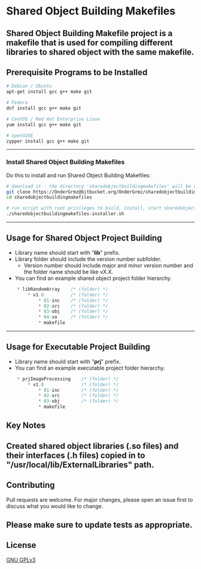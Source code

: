 # Shared Object Building Makefiles

Shared Object Building Makefile project is a makefile that is used for compiling different libraries to shared object with the same makefile.
---

## Prerequisite Programs to be Installed

```sh
# Debian / Ubuntu
apt-get install gcc g++ make git

# Fedora
dnf install gcc g++ make git

# CentOS / Red Hat Enterprise Linux
yum install gcc g++ make git

# openSUSE
zypper install gcc g++ make git
```
---

### Install Shared Object Building Makefiles

Do this to install and run Shared Object Building Makefiles:

```sh
# download it - the directory 'sharedobjectbuildingmakefiles' will be created
git clone https://OnderGrmz@bitbucket.org/OnderGrmz/sharedobjectbuildingmakefiles.git --depth=100
cd sharedobjectbuildingmakefiles

# run script with root privileges to build, install, start sharedobjectbuildingmakefiles
./sharedobjectbuildingmakefiles-installer.sh
```
---

## Usage for Shared Object Project Building
* Library name should start with "**lib**" prefix.
* Library folder should include the version number subfolder.
    * Version number should include major and minor version number and the folder name should be like vX.X.
* You can find an example shared object project folder hierarchy.
```C++
    * libRandomArray    /* (folder) */
        * v1.0          /* (folder) */
            * 01-inc    /* (folder) */
            * 02-src    /* (folder) */
            * 03-obj    /* (folder) */
            * 04-so     /* (folder) */
            * makefile
```
---

## Usage for Executable Project Building
* Library name should start with "**prj**" prefix.
* You can find an example executable project folder hierarchy.
```C++
    * prjImageProcessing    /* (folder) */
        * v1.0              /* (folder) */
            * 01-inc        /* (folder) */
            * 02-src        /* (folder) */
            * 03-obj        /* (folder) */
            * makefile
```
## Key Notes
Created shared object libraries (.so files) and their interfaces (.h files) copied in to "**/usr/local/lib/ExternalLibraries**" path.
---

## Contributing
Pull requests are welcome. For major changes, please open an issue first to discuss what you would like to change.

Please make sure to update tests as appropriate.
---

## License
[GNU GPLv3](https://choosealicense.com/licenses/gpl-3.0/)